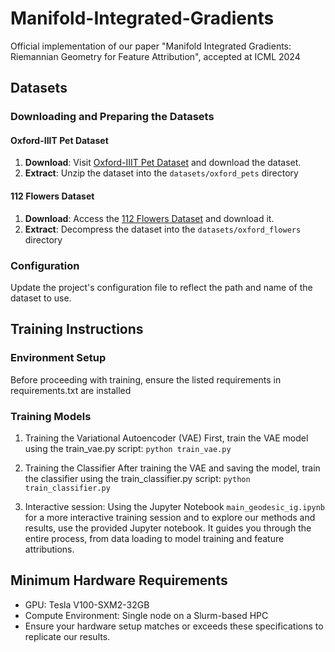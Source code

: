 # Manifold-Integrated-Gradients
Official implementation of our paper "Manifold Integrated Gradients: Riemannian Geometry for Feature Attribution", accepted at ICML 2024



## Datasets

### Downloading and Preparing the Datasets

#### Oxford-IIIT Pet Dataset

1. **Download**: Visit [Oxford-IIIT Pet Dataset](https://www.robots.ox.ac.uk/~vgg/data/pets/) and download the dataset.
2. **Extract**: Unzip the dataset into the `datasets/oxford_pets` directory 

#### 112 Flowers Dataset

1. **Download**: Access the [112 Flowers Dataset](http://www.robots.ox.ac.uk/~vgg/data/flowers/102/) and download it.
2. **Extract**: Decompress the dataset into the `datasets/oxford_flowers` directory 

### Configuration

Update the project's configuration file to reflect the path and name of the dataset to use.

## Training Instructions
### Environment Setup
Before proceeding with training, ensure the listed requirements in requirements.txt are installed

### Training Models
1. Training the Variational Autoencoder (VAE)
First, train the VAE model using the train_vae.py script:
`python train_vae.py`


2. Training the Classifier
After training the VAE and saving the model, train the classifier using the train_classifier.py script:
`python train_classifier.py`

3. Interactive session: Using the Jupyter Notebook `main_geodesic_ig.ipynb` for a more interactive training session and to explore our methods and results, use the provided Jupyter notebook. It guides you through the entire process, from data loading to model training and feature attributions.

## Minimum Hardware Requirements
* GPU: Tesla V100-SXM2-32GB
* Compute Environment: Single node on a Slurm-based HPC
* Ensure your hardware setup matches or exceeds these specifications to replicate our results.

